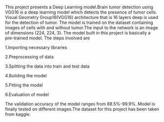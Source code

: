 This project presents a Deep Learning model.Brain tumor detection using VGG16 is a deep learning model which detects the presence of tumor cells. Visual Geometry Group16(VGG16) architecture that is 16 layers deep is used for the detection of tumor. The model is trained on the dataset containing images of cells with and without tumor.The input to the network is an image of dimensions (224, 224, 3). The model built in this project is basically a pre-trained model.
The steps involved are

1.Importing necessary libraries

2.Preprocessing of data

3.Splitting the data into train and test data

4.Building the model 

5.Fitting the model

6.Evaluation of model

The validation accuracy of the model ranges from 88.5%-99.9%. Model is finally tested on different images.The dataset for this project has been taken from kaggle.   
